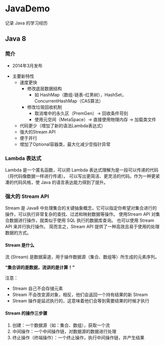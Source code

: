 # JavaDemo

记录 Java 的学习经历

## Java 8

### 简介

- 2014年3月发布 
+ 主要新特性
    + 速度更快 
        + 修改底层数据结构
            - 如 HashMap（数组-链表-红黑树），HashSet，ConcurrentHashMap（CAS算法）
        + 修改垃圾回收机制
            - 取消堆中的永久区（PremGen）-> 回收条件苛刻
            - 使用元空间（MetaSpace）-> 直接使用物理内存 -> 加载类文件
    + 代码更少（增加了新的语法Lambda表达式）
    + 强大的Stream API
    + 便于并行
    + 增加了Optional容器类，最大化减少空指针异常
 
 
 ### Lambda 表达式
 
 Lambda 是一个匿名函数，可以把 Lambda 表达式理解为是一段可以传递的代码（将代码像数据一样进行传递）。
 可以写出更简洁、更灵活的代码。作为一种更紧凑的代码风格，使 Java 的语言表达能力得到了提升。
 
 ### 强大的 Stream API
 
 Stream 是 Java8 中处理集合的关键抽象概念，它可以指定你希望对集合进行的操作，可以执行非常复杂的查找、过滤和映射数据等操作。
 使用Stream API 对集合数据进行操作，就类似于使用 SQL 执行的数据库查询。
 也可以使用 Stream API 来并行执行操作。
 简而言之，Stream API 提供了一种高效且易于使用的处理数据的方式。
 
 #### Stream 是什么
 
 流 (Stream) 是数据渠道，用于操作数据源（集合、数组等）所生成的元素序列。
 
 **“集合讲的是数据，流讲的是计算！”**
 
 注意：
  
 - Stream 自己不会存储元素
 - Stream 不会改变源对象，相反，他们会返回一个持有结果的新 Stream
 - Stream 操作是延迟执行的，这意味着他们会等到需要结果的时候才执行
 
 #### Stream 的操作三步骤
 
 1. 创建：一个数据源（如：集合、数组），获取一个流
 2. 中间操作：一个中间操作链，对数据源的数据进行处理
 3. 终止操作（终端操作）：一个终止操作，执行中间操作链，并产生结果

